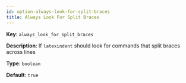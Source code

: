 ```yaml
---
id: option-always-look-for-split-braces
title: Always Look For Split Braces
---
```

**Key**: `always_look_for_split_braces`

**Description**: If `latexindent` should look for commands that split braces across lines

**Type**: `boolean`

**Default**: `true`
